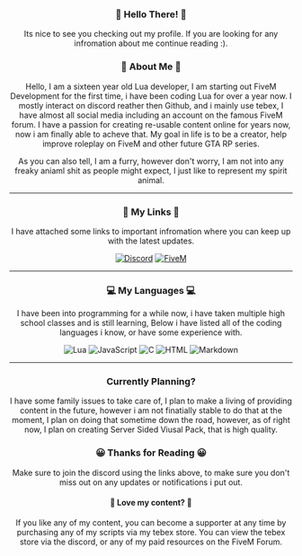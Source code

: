 
<div align=center>

### 👋 Hello There! 👋
Its nice to see you checking out my profile. If you are looking for any infromation about me continue reading :).

### 🫠 About Me 🫠
Hello, I am a sixteen year old Lua developer, I am starting out FiveM Development for the first time, i have been coding Lua for over a year now. I mostly interact on discord reather then Github, and i mainly use tebex, I have almost all social media including an account on the famous FiveM forum. I have a passion for creating re-usable content online for years now, now i am finally able to acheve that. My goal in life is to be a creator, help improve roleplay on FiveM and other future GTA RP series.

As you can also tell, I am a furry, however don't worry, I am not into any freaky aniaml shit as people might expect, I just like to represent my spirit animal. 

---

### 🔗 My Links 🔗
I have attached some links to important infromation where you can keep up with the latest updates.

[![Discord](https://img.shields.io/badge/Discord-Andrew%20Development-blue?style=for-the-badge&logo=discord)](https://discord.gg/4WY5p4jzMq)
[![FiveM](https://img.shields.io/badge/FiveM%20Forums-Andrew%20Development-orange?style=for-the-badge&logo=fivem)](https://forum.cfx.re/u/andrewdevelopment/summary)

---

### 💻 My Languages 💻
I have been into programming for a while now, i have taken multiple high school classes and is still learning, Below i have listed all of the coding languages i know, or have some experience with.

![Lua](https://img.shields.io/badge/Lua-red?style=for-the-badge&logo=lua)
![JavaScript](https://img.shields.io/badge/JavaScript-red?style=for-the-badge&logo=javascript)
![C](https://img.shields.io/badge/C-red?style=for-the-badge&logo=c)
![HTML](https://img.shields.io/badge/HTML-red?style=for-the-badge&logo=opera)
![Markdown](https://img.shields.io/badge/Markdown-red?style=for-the-badge&logo=markdown)

---

### Currently Planning? 
I have some family issues to take care of, I plan to make a living of providing content in the future, however i am not finatially stable to do that at the moment, I plan on doing that sometime down the road, however, as of right now, I plan on creating Server Sided Viusal Pack, that is high quality.

### 😀 Thanks for Reading 😀
Make sure to join the discord using the links above, to make sure you don't miss out on any updates or notifications i put out.

#### 💖 Love my content? 💖
If you like any of my content, you can become a supporter at any time by purchasing any of my scripts via my tebex store. You can view the tebex store via the discord, or any of my paid resources on the FiveM Forum. 
</div>
